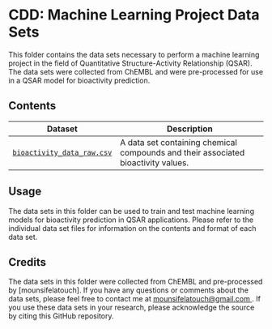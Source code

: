 # CDD: Machine Learning Project Data Sets
This folder contains the data sets necessary to perform a machine learning project in the field of Quantitative Structure-Activity Relationship (QSAR). The data sets were collected from ChEMBL and were pre-processed for use in a QSAR model for bioactivity prediction.

## Contents

Dataset | Description
---|---
[`bioactivity_data_raw.csv`](./bioactivity_data_raw.csv) | A data set containing chemical compounds and their associated bioactivity values.

## Usage

The data sets in this folder can be used to train and test machine learning models for bioactivity prediction in QSAR applications. Please refer to the individual data set files for information on the contents and format of each data set.

## Credits

The data sets in this folder were collected from ChEMBL and pre-processed by [mounsifelatouch]. If you have any questions or comments about the data sets, please feel free to contact me at [mounsifelatouch@gmail.com ](mailto:mounsifelatouch@gmail.com). If you use these data sets in your research, please acknowledge the source by citing this GitHub repository.
